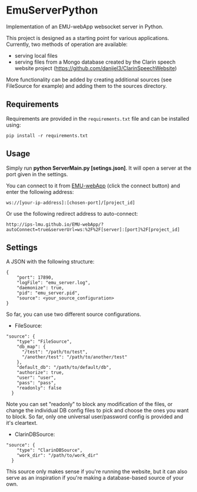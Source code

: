 # EmuServerPython

Implementation of an EMU-webApp websocket server in Python.

This project is designed as a starting point for various applications. Currently, two methods of operation are available:

  - serving local files
  - serving files from a Mongo database created by the Clarin speech website project (https://github.com/danijel3/ClarinSpeechWebsite) 

More functionality can be added by creating additional sources (see FileSource for example) and adding them to the sources directory.

## Requirements

Requirements are provided in the `requirements.txt` file and can be installed using:

```
pip install -r requirements.txt 
```

## Usage

Simply run **python ServerMain.py [setings.json]**. It will open a server at the port given in the settings. 

You can connect to it from [EMU-webApp](http://ips-lmu.github.io/EMU-webApp/) (click the connect button) and enter the following address:

    ws://[your-ip-address]:[chosen-port]/[project_id]

Or use the following redirect address to auto-connect:

    http://ips-lmu.github.io/EMU-webApp/?autoConnect=true&serverUrl=ws:%2F%2F[server]:[port]%2F[project_id]

## Settings

A JSON with the following structure:

```
{
    "port": 17890,
    "logFile": "emu_server.log",
    "daemonize": true,
    "pid": "emu_server.pid",
    "source": <your_source_configuration>
}
```

So far, you can use two different source configurations.

  - FileSource:
  
```
"source": {
    "type": "FileSource",
    "db_map": {
      "/test": "/path/to/test",
      "/another/test": "/path/to/another/test"
    },
    "default_db": "/path/to/default/db",
    "authorize": true,
    "user": "user",
    "pass": "pass",
    "readonly": false
  }
```

Note you can set "readonly" to block any modification of the files, or change the individual DB config files to pick 
and choose the ones you want to block. So far, only one universal user/password config is provided and it's cleartext.

  - ClarinDBSource:
  
```
"source": {
    "type": "ClarinDBSource",
    "work_dir": "/path/to/work_dir"
  }
``` 

This source only makes sense if you're running the website, but it can also serve as an inspiration if you're making a 
database-based source of your own.